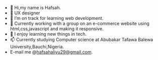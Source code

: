 - 👋 Hi,my name is Hafsah.
- 🌱 UX designer
- 🌱 I’m on track for learning web development.
- 🌱 Currently working with a group on an e-commerce website using html,css,javascript and making it responsive.
- 💞️ I enjoy learning new things in tech.
- 📫 Currently studying Computer science at Abubakar Tafawa Balewa University,Bauchi,Nigeria.
-  E-mail me @hafsahaliyu29@gmail.com.
